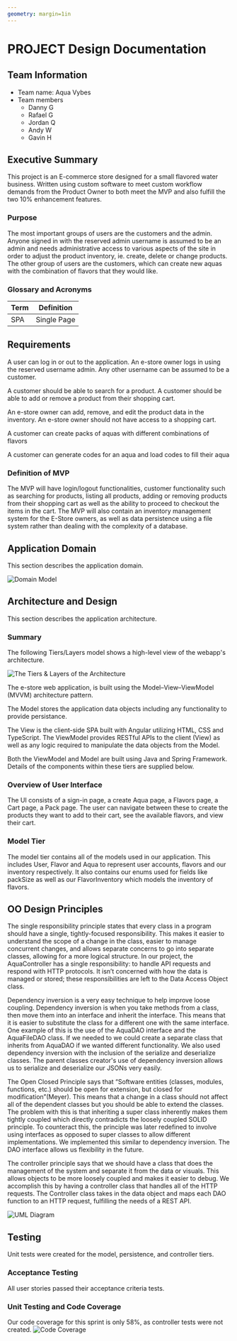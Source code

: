 ```yaml
---
geometry: margin=1in
---
```

# PROJECT Design Documentation

## Team Information
* Team name: Aqua Vybes
* Team members
  * Danny G
  * Rafael G
  * Jordan Q
  * Andy W
  * Gavin H

## Executive Summary

This project is an E-commerce store designed for a small flavored water business. Written using custom software to meet custom workflow demands from the Product Owner to both meet the MVP and also fulfill the two 10% enhancement features.

### Purpose

The most important groups of users are the customers and the admin. Anyone signed in with the reserved admin username is assumed to be an admin and needs administrative access to various aspects of the site in order to adjust the product inventory, ie. create, delete or change products. The other group of users are the customers, which can create new aquas with the combination of flavors that they would like.

### Glossary and Acronyms

| Term | Definition |
|------|------------|
| SPA | Single Page |


## Requirements

A user can log in or out to the application.  An e-store owner logs in using the reserved username admin.  Any other username can be assumed to be a customer.

A customer should be able to search for a product.  A customer should be able to add or remove a product from their shopping cart.

An e-store owner can add, remove, and edit the product data in the inventory.  An e-store owner should not have access to a shopping cart.

A customer can create packs of aquas with different combinations of flavors

A customer can generate codes for an aqua and load codes to fill their aqua

### Definition of MVP

The MVP will have login/logout functionalities, customer functionality such as searching for products, listing all products, adding or removing products from their shopping cart as well as the ability to proceed to checkout the items in the cart. The MVP will also contain an inventory management system for the E-Store owners, as well as data persistence using a file system rather than dealing with the complexity of a database.  

## Application Domain

This section describes the application domain.

![Domain Model](vybes-domain-model.png)

## Architecture and Design

This section describes the application architecture.

### Summary

The following Tiers/Layers model shows a high-level view of the webapp's architecture.

![The Tiers & Layers of the Architecture](architecture-tiers-and-layers.png)

The e-store web application, is built using the Model–View–ViewModel (MVVM) architecture pattern. 

The Model stores the application data objects including any functionality to provide persistance. 

The View is the client-side SPA built with Angular utilizing HTML, CSS and TypeScript. The ViewModel provides RESTful APIs to the client (View) as well as any logic required to manipulate the data objects from the Model.

Both the ViewModel and Model are built using Java and Spring Framework. Details of the components within these tiers are supplied below.


### Overview of User Interface

The UI consists of a sign-in page, a create Aqua page, a Flavors page, a Cart page, a Pack page.
The user can navigate between these to create the products they want to add to their cart,
see the available flavors, and view their cart.

### Model Tier

The model tier contains all of the models used in our application. This includes User, Flavor and Aqua to represent user accounts, flavors and our inventory respectively. It also contains our enums used for fields like packSize as well as our FlavorInventory which models the inventory of flavors.  

## OO Design Principles

The single responsibility principle states that every class in a program should have a single, tightly-focused responsibility.  This makes it easier to understand the scope of a change in the class, easier to manage concurrent changes, and allows separate concerns to go into separate classes, allowing for a more logical structure.  In our project, the AquaController has a single responsibility: to handle API requests and respond with HTTP protocols.  It isn’t concerned with how the data is managed or stored; these responsibilities are left to the Data Access Object class.

Dependency inversion is a very easy technique to help improve loose coupling. Dependency inversion is when you take methods from a class, then move them into an interface and inherit the interface. This means that it is easier to substitute the class for a different one with the same interface. One example of this is the use of the AquaDAO interface and the AquaFileDAO class. If we needed to we could create a separate class that inherits from AquaDAO if we wanted different functionality. We also used dependency inversion with the inclusion of the serialize and deserialize classes. The parent classes creator's use of dependency inversion allows us to serialize and deserialize our JSONs very easily.

The Open Closed Principle says that “Software entities (classes, modules, functions, etc.) should be open for extension, but closed for modification”(Meyer). This means that a change in a class should not affect all of the dependent classes but you should be able to extend the classes. The problem with this is that inheriting a super class inherently makes them tightly coupled which directly contradicts the loosely coupled SOLID principle. To counteract this, the principle was later redefined to involve using interfaces as opposed to super classes to allow different implementations. We implemented this similar to dependency inversion. The DAO interface allows us flexibility in the future. 

The controller principle says that we should have a class that does the management of the system and separate it from the data or visuals. This allows objects to be more loosely coupled and makes it easier to debug. We accomplish this by having a controller class that handles all of the HTTP requests. The Controller class takes in the data object and maps each DAO function to an HTTP request, fulfilling the needs of a REST API.

![UML Diagram](uml.png)

## Testing

Unit tests were created for the model, persistence, and controller tiers.

### Acceptance Testing

All user stories passed their acceptance criteria tests.
### Unit Testing and Code Coverage

Our code coverage for this sprint is only 58%, as controller tests were not created.
![Code Coverage](CodeCoverage.png)
